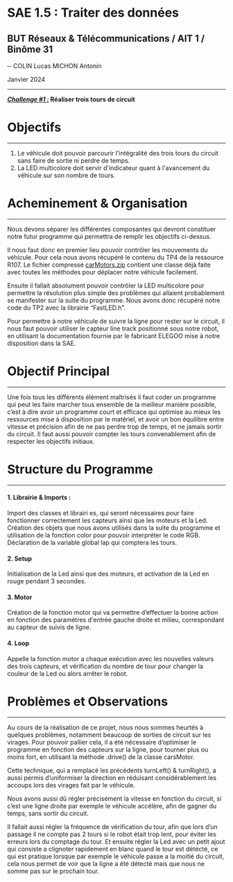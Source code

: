 # **SAE 1.5 : Traiter des données**
## BUT Réseaux & Télécommunications / AlT 1 / Binôme 31
**─**
COLIN Lucas 
MICHON Antonin

Janvier 2024

---

**_<span style="text-decoration:underline;">Challenge #1 :</span>_  Réaliser trois tours de circuit**


# **Objectifs**
---


1. Le véhicule doit pouvoir parcourir l'intégralité des trois tours du circuit sans faire de sortie ni perdre de temps.
2. La LED multicolore doit servir d'indicateur quant à l'avancement du véhicule sur son nombre de tours.


# **Acheminement & Organisation**
---
Nous devons séparer les différentes composantes qui devront constituer notre futur programme qui permettra de remplir les objectifs ci-dessus.

Il nous faut donc en premier lieu pouvoir contrôler les mouvements du véhicule. Pour cela nous avons récupéré le contenu du TP4 de la ressource R107. Le fichier compressé [carMotors.zip](https://moodle.univ-fcomte.fr/mod/resource/view.php?id=713831) contient une classe déjà faite avec toutes les méthodes pour déplacer notre véhicule facilement.

Ensuite il fallait absolument pouvoir contrôler la LED multicolore pour permettre la résolution plus simple des problèmes qui allaient probablement se manifester sur la suite du programme. Nous avons donc récupéré notre code du TP2 avec la librairie “FastLED.h”.

Pour permettre à notre véhicule de suivre la ligne pour rester sur le circuit, il nous faut pouvoir utiliser le capteur line track positionné sous notre robot, en utilisant la documentation fournie par le fabricant  ELEGOO mise à notre disposition dans la SAE.


# **Objectif Principal**
---
Une fois tous les différents élément maîtrisés il faut coder un programme qui peut les faire marcher tous ensemble de la meilleur manière possible, c’est à dire avoir un programme court et efficace qui optimise au mieux les ressources mise à disposition par le matériel, et avoir un bon équilibre entre vitesse et précision afin de ne pas perdre trop de temps, et ne jamais sortir du circuit. Il faut aussi pouvoir compter les tours convenablement afin de respecter les objectifs initiaux.


# **Structure du Programme**
---
#### 1. Librairie & Imports :

Import des classes et librairi	es, qui seront nécessaires pour faire fonctionner correctement les capteurs ainsi que les moteurs et la Led. Création des objets que nous avons utilisés dans la suite du programme et utilisation de la fonction color pour pouvoir interpréter le code RGB.
Déclaration de la variable global lap qui comptera les tours.

#### 2. Setup
Initialisation de la Led ainsi que des moteurs, et activation de la Led en rouge pendant 3 secondes.
#### 3. Motor
Création de la fonction motor qui va permettre d’effectuer la bonne action en fonction des paramètres d'entrée gauche droite et milieu, correspondant au capteur de suivis de ligne.

#### 4. Loop
Appelle la fonction motor a chaque exécution avec les nouvelles valeurs des trois capteurs, et vérification du nombre de tour pour changer la couleur de la Led ou alors arrêter le robot.
# **Problèmes et Observations**
---
Au cours de la réalisation de ce projet, nous nous sommes heurtés à quelques problèmes, notamment beaucoup de sorties de circuit sur les virages. Pour pouvoir pallier cela, il a été nécessaire d’optimiser le programme en fonction des capteurs sur la ligne, pour tourner plus ou moins fort, en utilisant la méthode .drive() de la classe carsMotor. 

Cette technique, qui a remplacé les précédents turnLeft() & turnRight(), a aussi permis d’uniformiser la direction en réduisant considérablement les accoups lors des virages fait par le véhicule. 

Nous avons aussi dû régler précisément la vitesse en fonction du circuit, si c’est une ligne droite par exemple le véhicule accélère, afin de gagner du temps, sans sortir du circuit.

Il fallait aussi régler la fréquence de vérification du tour, afin que lors d’un passage il ne compte pas 2 tours si le robot était trop lent, pour éviter les erreurs lors du comptage du tour. Et ensuite régler la Led avec un petit ajout qui consiste a clignoter rapidement en blanc quand le tour est détécté, ce qui est pratique lorsque par exemple le véhicule passe a la moitié du circuit, cela nous permet de voir que la ligne a été détecté mais que nous ne somme pas sur le prochain tour.
